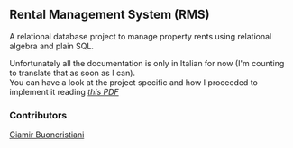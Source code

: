 ## Rental Management System (RMS)

A relational database project to manage property rents using relational algebra and plain SQL.

Unfortunately all the documentation is only in Italian for now (I'm counting to translate that as soon as I can).<br>
You can have a look at the project specific and how I proceeded to implement it reading _[this PDF](https://github.com/giamir/rms/RMS.pdf)_

### Contributors
[Giamir Buoncristiani](https://github.com/giamir)
